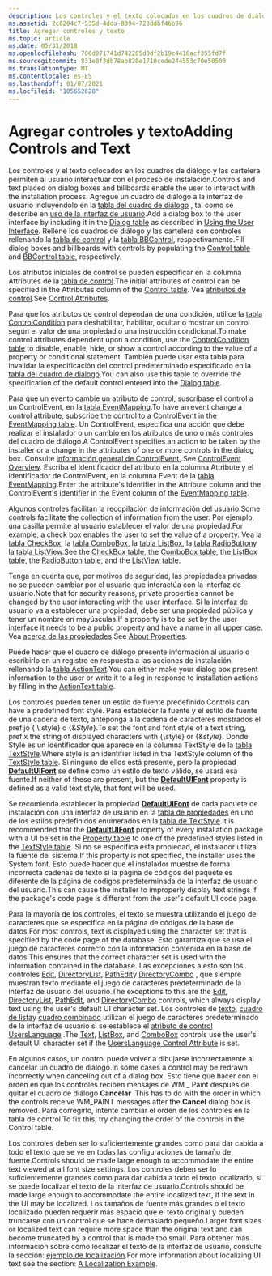 ```yaml
---
description: Los controles y el texto colocados en los cuadros de diálogo y las cartelera permiten al usuario interactuar con el proceso de instalación.
ms.assetid: 2c6204c7-535d-4dda-8394-723ddbf46b96
title: Agregar controles y texto
ms.topic: article
ms.date: 05/31/2018
ms.openlocfilehash: 706d071741d742205d0df2b19c4416acf355fd7f
ms.sourcegitcommit: 831e8f3db78ab820e1710cede244553c70e50500
ms.translationtype: MT
ms.contentlocale: es-ES
ms.lasthandoff: 01/07/2021
ms.locfileid: "105652628"
---
```

# <a name="adding-controls-and-text"></a><span data-ttu-id="87c6a-103">Agregar controles y texto</span><span class="sxs-lookup"><span data-stu-id="87c6a-103">Adding Controls and Text</span></span>

<span data-ttu-id="87c6a-104">Los controles y el texto colocados en los cuadros de diálogo y las cartelera permiten al usuario interactuar con el proceso de instalación.</span><span class="sxs-lookup"><span data-stu-id="87c6a-104">Controls and text placed on dialog boxes and billboards enable the user to interact with the installation process.</span></span> <span data-ttu-id="87c6a-105">Agregue un cuadro de diálogo a la interfaz de usuario incluyéndolo en la [tabla del cuadro de diálogo](dialog-table.md) , tal como se describe en [uso de la interfaz de usuario](using-the-user-interface.md).</span><span class="sxs-lookup"><span data-stu-id="87c6a-105">Add a dialog box to the user interface by including it in the [Dialog table](dialog-table.md) as described in [Using the User Interface](using-the-user-interface.md).</span></span> <span data-ttu-id="87c6a-106">Rellene los cuadros de diálogo y las cartelera con controles rellenando la [tabla de control](control-table.md) y la [tabla BBControl](bbcontrol-table.md), respectivamente.</span><span class="sxs-lookup"><span data-stu-id="87c6a-106">Fill dialog boxes and billboards with controls by populating the [Control table](control-table.md) and [BBControl table](bbcontrol-table.md), respectively.</span></span>

<span data-ttu-id="87c6a-107">Los atributos iniciales de control se pueden especificar en la columna Attributes de la [tabla de control](control-table.md).</span><span class="sxs-lookup"><span data-stu-id="87c6a-107">The initial attributes of control can be specified in the Attributes column of the [Control table](control-table.md).</span></span> <span data-ttu-id="87c6a-108">Vea [atributos de control](control-attributes.md).</span><span class="sxs-lookup"><span data-stu-id="87c6a-108">See [Control Attributes](control-attributes.md).</span></span>

<span data-ttu-id="87c6a-109">Para que los atributos de control dependan de una condición, utilice la [tabla ControlCondition](controlcondition-table.md) para deshabilitar, habilitar, ocultar o mostrar un control según el valor de una propiedad o una instrucción condicional.</span><span class="sxs-lookup"><span data-stu-id="87c6a-109">To make control attributes dependent upon a condition, use the [ControlCondition table](controlcondition-table.md) to disable, enable, hide, or show a control according to the value of a property or conditional statement.</span></span> <span data-ttu-id="87c6a-110">También puede usar esta tabla para invalidar la especificación del control predeterminado especificado en la [tabla del cuadro de diálogo](dialog-table.md).</span><span class="sxs-lookup"><span data-stu-id="87c6a-110">You can also use this table to override the specification of the default control entered into the [Dialog table](dialog-table.md).</span></span>

<span data-ttu-id="87c6a-111">Para que un evento cambie un atributo de control, suscríbase el control a un ControlEvent, en la [tabla EventMapping](eventmapping-table.md).</span><span class="sxs-lookup"><span data-stu-id="87c6a-111">To have an event change a control attribute, subscribe the control to a ControlEvent in the [EventMapping table](eventmapping-table.md).</span></span> <span data-ttu-id="87c6a-112">Un ControlEvent, especifica una acción que debe realizar el instalador o un cambio en los atributos de uno o más controles del cuadro de diálogo.</span><span class="sxs-lookup"><span data-stu-id="87c6a-112">A ControlEvent specifies an action to be taken by the installer or a change in the attributes of one or more controls in the dialog box.</span></span> <span data-ttu-id="87c6a-113">Consulte [información general de ControlEvent,](controlevent-overview.md).</span><span class="sxs-lookup"><span data-stu-id="87c6a-113">See [ControlEvent Overview](controlevent-overview.md).</span></span> <span data-ttu-id="87c6a-114">Escriba el identificador del atributo en la columna Attribute y el identificador de ControlEvent, en la columna Event de la [tabla EventMapping](eventmapping-table.md).</span><span class="sxs-lookup"><span data-stu-id="87c6a-114">Enter the attribute's identifier in the Attribute column and the ControlEvent's identifier in the Event column of the [EventMapping table](eventmapping-table.md).</span></span>

<span data-ttu-id="87c6a-115">Algunos controles facilitan la recopilación de información del usuario.</span><span class="sxs-lookup"><span data-stu-id="87c6a-115">Some controls facilitate the collection of information from the user.</span></span> <span data-ttu-id="87c6a-116">Por ejemplo, una casilla permite al usuario establecer el valor de una propiedad.</span><span class="sxs-lookup"><span data-stu-id="87c6a-116">For example, a check box enables the user to set the value of a property.</span></span> <span data-ttu-id="87c6a-117">Vea la [tabla CheckBox](checkbox-table.md), la [tabla ComboBox](combobox-table.md), la [tabla ListBox](listbox-table.md), la [tabla RadioButton](radiobutton-table.md)y la [tabla ListView](listview-table.md).</span><span class="sxs-lookup"><span data-stu-id="87c6a-117">See the [CheckBox table](checkbox-table.md), the [ComboBox table](combobox-table.md), the [ListBox table](listbox-table.md), the [RadioButton table](radiobutton-table.md), and the [ListView table](listview-table.md).</span></span>

<span data-ttu-id="87c6a-118">Tenga en cuenta que, por motivos de seguridad, las propiedades privadas no se pueden cambiar por el usuario que interactúa con la interfaz de usuario.</span><span class="sxs-lookup"><span data-stu-id="87c6a-118">Note that for security reasons, private properties cannot be changed by the user interacting with the user interface.</span></span> <span data-ttu-id="87c6a-119">Si la interfaz de usuario va a establecer una propiedad, debe ser una propiedad pública y tener un nombre en mayúsculas.</span><span class="sxs-lookup"><span data-stu-id="87c6a-119">If a property is to be set by the user interface it needs to be a public property and have a name in all upper case.</span></span> <span data-ttu-id="87c6a-120">Vea [acerca de las propiedades](about-properties.md).</span><span class="sxs-lookup"><span data-stu-id="87c6a-120">See [About Properties](about-properties.md).</span></span>

<span data-ttu-id="87c6a-121">Puede hacer que el cuadro de diálogo presente información al usuario o escribirlo en un registro en respuesta a las acciones de instalación rellenando la [tabla ActionText](actiontext-table.md).</span><span class="sxs-lookup"><span data-stu-id="87c6a-121">You can either make your dialog box present information to the user or write it to a log in response to installation actions by filling in the [ActionText table](actiontext-table.md).</span></span>

<span data-ttu-id="87c6a-122">Los controles pueden tener un estilo de fuente predefinido.</span><span class="sxs-lookup"><span data-stu-id="87c6a-122">Controls can have a predefined font style.</span></span> <span data-ttu-id="87c6a-123">Para establecer la fuente y el estilo de fuente de una cadena de texto, anteponga a la cadena de caracteres mostrados el prefijo { \\ style} o {&*Style*}.</span><span class="sxs-lookup"><span data-stu-id="87c6a-123">To set the font and font style of a text string, prefix the string of displayed characters with {\\style} or {&*style*}.</span></span> <span data-ttu-id="87c6a-124">Donde Style es un identificador que aparece en la columna TextStyle de la [tabla TextStyle](textstyle-table.md).</span><span class="sxs-lookup"><span data-stu-id="87c6a-124">Where style is an identifier listed in the TextStyle column of the [TextStyle table](textstyle-table.md).</span></span> <span data-ttu-id="87c6a-125">Si ninguno de ellos está presente, pero la propiedad [**DefaultUIFont**](defaultuifont.md) se define como un estilo de texto válido, se usará esa fuente.</span><span class="sxs-lookup"><span data-stu-id="87c6a-125">If neither of these are present, but the [**DefaultUIFont**](defaultuifont.md) property is defined as a valid text style, that font will be used.</span></span>

<span data-ttu-id="87c6a-126">Se recomienda establecer la propiedad [**DefaultUIFont**](defaultuifont.md) de cada paquete de instalación con una interfaz de usuario en la [tabla de propiedades](property-table.md) en uno de los estilos predefinidos enumerados en la [tabla de TextStyle](textstyle-table.md).</span><span class="sxs-lookup"><span data-stu-id="87c6a-126">It is recommended that the [**DefaultUIFont**](defaultuifont.md) property of every installation package with a UI be set in the [Property table](property-table.md) to one of the predefined styles listed in the [TextStyle table](textstyle-table.md).</span></span> <span data-ttu-id="87c6a-127">Si no se especifica esta propiedad, el instalador utiliza la fuente del sistema.</span><span class="sxs-lookup"><span data-stu-id="87c6a-127">If this property is not specified, the installer uses the System font.</span></span> <span data-ttu-id="87c6a-128">Esto puede hacer que el instalador muestre de forma incorrecta cadenas de texto si la página de códigos del paquete es diferente de la página de códigos predeterminada de la interfaz de usuario del usuario.</span><span class="sxs-lookup"><span data-stu-id="87c6a-128">This can cause the installer to improperly display text strings if the package's code page is different from the user's default UI code page.</span></span>

<span data-ttu-id="87c6a-129">Para la mayoría de los controles, el texto se muestra utilizando el juego de caracteres que se especifica en la página de códigos de la base de datos.</span><span class="sxs-lookup"><span data-stu-id="87c6a-129">For most controls, text is displayed using the character set that is specified by the code page of the database.</span></span> <span data-ttu-id="87c6a-130">Esto garantiza que se usa el juego de caracteres correcto con la información contenida en la base de datos.</span><span class="sxs-lookup"><span data-stu-id="87c6a-130">This ensures that the correct character set is used with the information contained in the database.</span></span> <span data-ttu-id="87c6a-131">Las excepciones a esto son los controles [Edit](edit-control.md), [DirectoryList](directorylist-control.md), [PathEdit](pathedit-control.md)y [DirectoryCombo](directorycombo-control.md) , que siempre muestran texto mediante el juego de caracteres predeterminado de la interfaz de usuario del usuario.</span><span class="sxs-lookup"><span data-stu-id="87c6a-131">The exceptions to this are the [Edit](edit-control.md), [DirectoryList](directorylist-control.md), [PathEdit](pathedit-control.md), and [DirectoryCombo](directorycombo-control.md) controls, which always display text using the user's default UI character set.</span></span> <span data-ttu-id="87c6a-132">Los controles de [texto](text-control.md), [cuadro de lista](listbox-control.md)y [cuadro combinado](combobox-control.md) utilizan el juego de caracteres predeterminado de la interfaz de usuario si se establece el [atributo de control UsersLanguage](userslanguage-control-attribute.md) .</span><span class="sxs-lookup"><span data-stu-id="87c6a-132">The [Text](text-control.md), [ListBox](listbox-control.md), and [ComboBox](combobox-control.md) controls use the user's default UI character set if the [UsersLanguage Control Attribute](userslanguage-control-attribute.md) is set.</span></span>

<span data-ttu-id="87c6a-133">En algunos casos, un control puede volver a dibujarse incorrectamente al cancelar un cuadro de diálogo.</span><span class="sxs-lookup"><span data-stu-id="87c6a-133">In some cases a control may be redrawn incorrectly when canceling out of a dialog box.</span></span> <span data-ttu-id="87c6a-134">Esto tiene que hacer con el orden en que los controles reciben mensajes de WM \_ Paint después de quitar el cuadro de diálogo **Cancelar** .</span><span class="sxs-lookup"><span data-stu-id="87c6a-134">This has to do with the order in which the controls receive WM\_PAINT messages after the **Cancel** dialog box is removed.</span></span> <span data-ttu-id="87c6a-135">Para corregirlo, intente cambiar el orden de los controles en la tabla de control.</span><span class="sxs-lookup"><span data-stu-id="87c6a-135">To fix this, try changing the order of the controls in the Control table.</span></span>

<span data-ttu-id="87c6a-136">Los controles deben ser lo suficientemente grandes como para dar cabida a todo el texto que se ve en todas las configuraciones de tamaño de fuente.</span><span class="sxs-lookup"><span data-stu-id="87c6a-136">Controls should be made large enough to accommodate the entire text viewed at all font size settings.</span></span> <span data-ttu-id="87c6a-137">Los controles deben ser lo suficientemente grandes como para dar cabida a todo el texto localizado, si se puede localizar el texto de la interfaz de usuario.</span><span class="sxs-lookup"><span data-stu-id="87c6a-137">Controls should be made large enough to accommodate the entire localized text, if the text in the UI may be localized.</span></span> <span data-ttu-id="87c6a-138">Los tamaños de fuente más grandes o el texto localizado pueden requerir más espacio que el texto original y pueden truncarse con un control que se hace demasiado pequeño.</span><span class="sxs-lookup"><span data-stu-id="87c6a-138">Larger font sizes or localized text can require more space than the original text and can become truncated by a control that is made too small.</span></span> <span data-ttu-id="87c6a-139">Para obtener más información sobre cómo localizar el texto de la interfaz de usuario, consulte la sección: [ejemplo de localización](a-localization-example.md).</span><span class="sxs-lookup"><span data-stu-id="87c6a-139">For more information about localizing UI text see the section: [A Localization Example](a-localization-example.md).</span></span>

 

 



